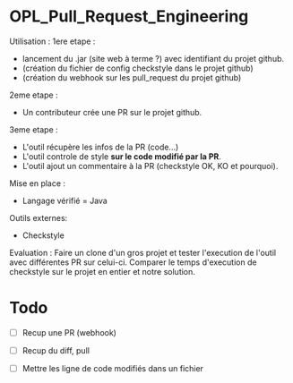 # OPL_Pull_Request_Engineering

Utilisation : 
1ere etape :
- lancement du .jar (site web à terme ?) avec identifiant du projet github.
- (création du fichier de config checkstyle dans le projet github)
- (création du webhook sur les pull_request du projet github)

2eme etape : 
- Un contributeur crée une PR sur le projet github.

3eme etape :
- L'outil récupère les infos de la PR (code...)
- L'outil controle de style **sur le code modifié par la PR**.
- L'outil ajout un commentaire à la PR (checkstyle OK, KO et pourquoi).

Mise en place :
- Langage vérifié = Java

Outils externes:
- Checkstyle

Evaluation :
Faire un clone d'un gros projet et tester l'execution de l'outil avec différentes PR sur celui-ci.
Comparer le temps d'execution de checkstyle sur le projet en entier et notre solution.

# Todo
- [ ] Recup une PR (webhook)
- [ ] Recup du diff, pull
- [ ] Mettre les ligne de code modifiés dans un fichier

